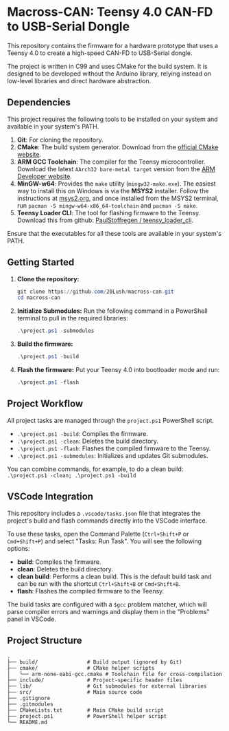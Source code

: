# Macross-CAN: Teensy 4.0 CAN-FD to USB-Serial Dongle

This repository contains the firmware for a hardware prototype that uses a Teensy 4.0 to create a high-speed CAN-FD to USB-Serial dongle.

The project is written in C99 and uses CMake for the build system. It is designed to be developed without the Arduino library, relying instead on low-level libraries and direct hardware abstraction.

## Dependencies

This project requires the following tools to be installed on your system and available in your system's PATH.

1.  **Git**: For cloning the repository.
2.  **CMake**: The build system generator. Download from the [official CMake website](https://cmake.org/download/).
3.  **ARM GCC Toolchain**: The compiler for the Teensy microcontroller. Download the latest `AArch32 bare-metal target` version from the [ARM Developer website](https://developer.arm.com/downloads/-/arm-gnu-toolchain-downloads).
4.  **MinGW-w64**: Provides the `make` utility (`mingw32-make.exe`). The easiest way to install this on Windows is via the **MSYS2** installer. Follow the instructions at [msys2.org](https://www.msys2.org/), and once installed from the MSYS2 terminal, run `pacman -S mingw-w64-x86_64-toolchain` and `pacman -S make`.
5.  **Teensy Loader CLI**: The tool for flashing firmware to the Teensy. Download this from github: [PaulStoffregen / teensy_loader_cli](https://github.com/PaulStoffregen/teensy_loader_cli/releases).

Ensure that the executables for all these tools are available in your system's PATH.

## Getting Started

1.  **Clone the repository:**
    ```powershell
    git clone https://github.com/20Lush/macross-can.git
    cd macross-can
    ```

2.  **Initialize Submodules:**
    Run the following command in a PowerShell terminal to pull in the required libraries:
    ```powershell
    .\project.ps1 -submodules
    ```

3.  **Build the firmware:**
    ```powershell
    .\project.ps1 -build
    ```

4.  **Flash the firmware:**
    Put your Teensy 4.0 into bootloader mode and run:
    ```powershell
    .\project.ps1 -flash
    ```

## Project Workflow

All project tasks are managed through the `project.ps1` PowerShell script.

*   `.\project.ps1 -build`: Compiles the firmware.
*   `.\project.ps1 -clean`: Deletes the build directory.
*   `.\project.ps1 -flash`: Flashes the compiled firmware to the Teensy.
*   `.\project.ps1 -submodules`: Initializes and updates Git submodules.

You can combine commands, for example, to do a clean build: `.\project.ps1 -clean; .\project.ps1 -build`

## VSCode Integration

This repository includes a `.vscode/tasks.json` file that integrates the project's build and flash commands directly into the VSCode interface.

To use these tasks, open the Command Palette (`Ctrl+Shift+P` or `Cmd+Shift+P`) and select "Tasks: Run Task". You will see the following options:

*   **build**: Compiles the firmware.
*   **clean**: Deletes the build directory.
*   **clean build**: Performs a clean build. This is the default build task and can be run with the shortcut `Ctrl+Shift+B` or `Cmd+Shift+B`.
*   **flash**: Flashes the compiled firmware to the Teensy.

The build tasks are configured with a `$gcc` problem matcher, which will parse compiler errors and warnings and display them in the "Problems" panel in VSCode.

## Project Structure

```
.
├── build/                # Build output (ignored by Git)
├── cmake/                # CMake helper scripts
│   └── arm-none-eabi-gcc.cmake # Toolchain file for cross-compilation
├── include/              # Project-specific header files
├── lib/                  # Git submodules for external libraries
├── src/                  # Main source code
├── .gitignore
├── .gitmodules
├── CMakeLists.txt        # Main CMake build script
├── project.ps1           # PowerShell helper script
└── README.md
